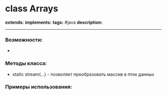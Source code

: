 # class Arrays
**extends:** 
**implements:** 
**tags:** #java
**description:** 

---
### Возможности:
- 
### Методы класса:
- static stream(...) - позволяет преобразовать массив в пток данных

### Примеры использования:
